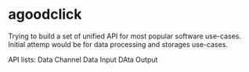 # agoodclick
Trying to build a set of unified API for most popular software use-cases. Initial attemp would be for data processing and storages use-cases.

API lists:
Data Channel 
Data Input
DAta Output

